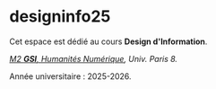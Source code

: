 # designinfo25

Cet espace est dédié au cours **Design d'Information**.

*[M2 **GSI**, Humanités Numérique](https://humanites-numeriques.univ-paris8.fr/-Master-GSI-), Univ. Paris 8.*


Année universitaire : 2025-2026.
